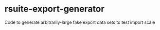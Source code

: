 # rsuite-export-generator
Code to generate arbitrarily-large fake export data sets to test import scale
